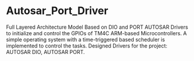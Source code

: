 # Autosar_Port_Driver
Full Layered Architecture Model Based on DIO and PORT AUTOSAR Drivers to initialize and control the GPIOs of TM4C ARM-based Microcontrollers. 
 A simple operating system with a time-triggered based scheduler is implemented to control the tasks. Designed Drivers for the project: AUTOSAR DIO, AUTOSAR PORT.
